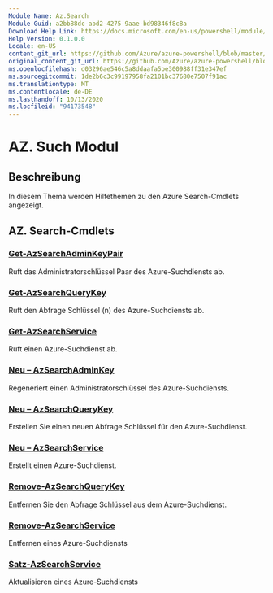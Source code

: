 ```yaml
---
Module Name: Az.Search
Module Guid: a2bb88dc-abd2-4275-9aae-bd98346f8c8a
Download Help Link: https://docs.microsoft.com/en-us/powershell/module/az.search
Help Version: 0.1.0.0
Locale: en-US
content_git_url: https://github.com/Azure/azure-powershell/blob/master/src/Search/Search/help/Az.Search.md
original_content_git_url: https://github.com/Azure/azure-powershell/blob/master/src/Search/Search/help/Az.Search.md
ms.openlocfilehash: d03296ae546c5a8ddaafa5be300988ff31e347ef
ms.sourcegitcommit: 1de2b6c3c99197958fa2101bc37680e7507f91ac
ms.translationtype: MT
ms.contentlocale: de-DE
ms.lasthandoff: 10/13/2020
ms.locfileid: "94173548"
---
```

# AZ. Such Modul
## Beschreibung
In diesem Thema werden Hilfethemen zu den Azure Search-Cmdlets angezeigt.

## AZ. Search-Cmdlets
### [Get-AzSearchAdminKeyPair](Get-AzSearchAdminKeyPair.md)
Ruft das Administratorschlüssel Paar des Azure-Suchdiensts ab.

### [Get-AzSearchQueryKey](Get-AzSearchQueryKey.md)
Ruft den Abfrage Schlüssel (n) des Azure-Suchdiensts ab.

### [Get-AzSearchService](Get-AzSearchService.md)
Ruft einen Azure-Suchdienst ab.

### [Neu – AzSearchAdminKey](New-AzSearchAdminKey.md)
Regeneriert einen Administratorschlüssel des Azure-Suchdiensts.

### [Neu – AzSearchQueryKey](New-AzSearchQueryKey.md)
Erstellen Sie einen neuen Abfrage Schlüssel für den Azure-Suchdienst.

### [Neu – AzSearchService](New-AzSearchService.md)
Erstellt einen Azure-Suchdienst.

### [Remove-AzSearchQueryKey](Remove-AzSearchQueryKey.md)
Entfernen Sie den Abfrage Schlüssel aus dem Azure-Suchdienst.

### [Remove-AzSearchService](Remove-AzSearchService.md)
Entfernen eines Azure-Suchdiensts

### [Satz-AzSearchService](Set-AzSearchService.md)
Aktualisieren eines Azure-Suchdiensts

